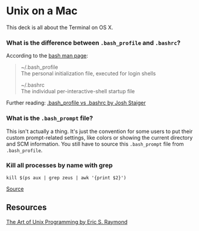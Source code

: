 # Unix on a Mac

This deck is all about the Terminal on OS X.

### What is the difference between `.bash_profile` and `.bashrc`?

According to the [bash man page](http://linux.die.net/man/1/bash):

> ~/.bash_profile  
> The personal initialization file, executed for login shells
>
> ~/.bashrc  
> The individual per-interactive-shell startup file

Further reading: [.bash_profile vs .bashrc by Josh Staiger](http://www.joshstaiger.org/archives/2005/07/bash_profile_vs.html)

### What is the `.bash_prompt` file?

This isn't actually a thing. It's just the convention for some users to put their custom prompt-related settings, like colors or showing the current directory and SCM information. You still have to source this `.bash_prompt` file from `.bash_profile`.

### Kill all processes by name with grep

	kill $(ps aux | grep zeus | awk '{print $2}')

[Source](http://stackoverflow.com/questions/3510673/find-and-kill-a-process-in-one-line-using-bash-and-regex)

## Resources

[The Art of Unix Programming by Eric S. Raymond](http://www.faqs.org/docs/artu/)

